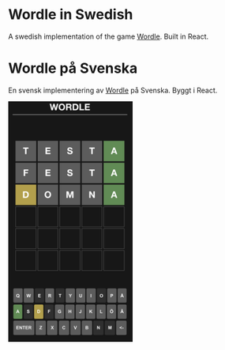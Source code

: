 # Wordle in Swedish

A swedish implementation of the game [Wordle](https://www.powerlanguage.co.uk/wordle/). Built in React.

# Wordle på Svenska

En svensk implementering av [Wordle](https://www.powerlanguage.co.uk/wordle/) på Svenska. Byggt i React.

<img src="./image.png" width="50%">
